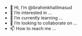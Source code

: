 - 👋 Hi, I’m @ibrahimkhalilmasud
- 👀 I’m interested in ...
- 🌱 I’m currently learning ...
- 💞️ I’m looking to collaborate on ...
- 📫 How to reach me ...

<!---
ibrahimkhalilmasud/ibrahimkhalilmasud is a ✨ special ✨ repository because its `README.md` (this file) appears on your GitHub profile.
You can click the Preview link to take a look at your changes.
--->
